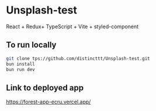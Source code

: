 # Unsplash-test

React + Redux+ TypeScript + Vite + styled-component

## To run locally

```bash
git clone tps://github.com/distincttt/Unsplash-test.git
bun install
bun run dev
```

## Link to deployed app

https://forest-app-ecru.vercel.app/
